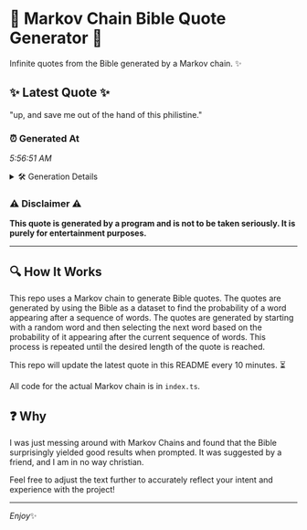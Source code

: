 # 📖 Markov Chain Bible Quote Generator 📖

Infinite quotes from the Bible generated by a Markov chain. ✨

## ✨ Latest Quote ✨
"up, and save me out of the hand of this philistine."

### ⏰ Generated At
*5:56:51 AM*

<details>
    <summary>🛠️ Generation Details</summary>
    <p>
        <strong>🌱 Seed:</strong> up,<br>
        <strong>🔄 Iterations:</strong> 10<br>
        <strong>📜 Context History:</strong><br>[ up, ]: and<br>[ up,, and ]: save<br>[ up,, and, save ]: me<br>[ up,, and, save, me ]: out<br>[ up,, and, save, me, out ]: of<br>[ up,, and, save, me, out, of ]: the<br>[ and, save, me, out, of, the ]: hand<br>[ save, me, out, of, the, hand ]: of<br>[ me, out, of, the, hand, of ]: this<br>[ out, of, the, hand, of, this ]: philistine.<br>
    </p>
</details>

### ⚠️ Disclaimer ⚠️
**This quote is generated by a program and is not to be taken seriously. It is purely for entertainment purposes.**

---

## 🔍 How It Works

This repo uses a Markov chain to generate Bible quotes. The quotes are generated by using the Bible as a dataset to find the probability of a word appearing after a sequence of words. The quotes are generated by starting with a random word and then selecting the next word based on the probability of it appearing after the current sequence of words. This process is repeated until the desired length of the quote is reached.

This repo will update the latest quote in this README every 10 minutes. ⏳

All code for the actual Markov chain is in `index.ts`.

## ❓ Why

I was just messing around with Markov Chains and found that the Bible surprisingly yielded good results when prompted. 
It was suggested by a friend, and I am in no way christian.

Feel free to adjust the text further to accurately reflect your intent and experience with the project!

---

*Enjoy*✨
